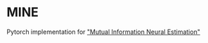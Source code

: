 # MINE
Pytorch implementation for ["Mutual Information  Neural Estimation"](https://arxiv.org/pdf/1801.04062.pdf)
